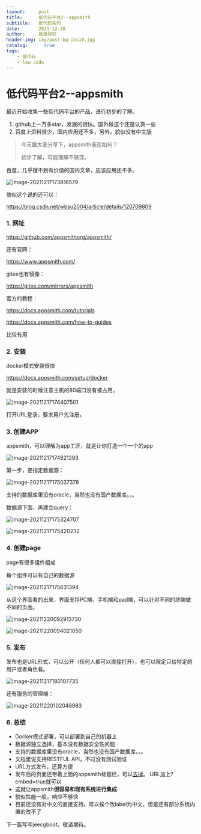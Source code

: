 ```yaml
---
layout:     post
title:      低代码平台2--appsmith
subtitle:   低代码系列
date:       2021-12-20
author:     就是我啦
header-img: img/post-bg-ios10.jpg
catalog: 	  true
tags:
    - 低代码    
    - low code      
---
```


# 低代码平台2--appsmith

最近开始收集一些低代码平台的产品，进行初步的了解。

1. github上一万多star，发展的很快。国外做这个还是认真一些
2. 百度上资料很少，国内应用还不多，另外，貌似没有中文版



> 今天跟大家分享下，appsmith表现如何？
>
> 初步了解，可能理解不够深。



百度，几乎搜不到有价值的国内文章，应该应用还不多。

![image-20211217173816579](/img/images/image-20211217173816579.png)



貌似这个说的还可以：

https://blog.csdn.net/wbsu2004/article/details/120709809



### 1. 网址

https://github.com/appsmithorg/appsmith/

还有官网：

https://www.appsmith.com/

gitee也有镜像：

https://gitee.com/mirrors/appsmith

官方的教程：

https://docs.appsmith.com/tutorials

https://docs.appsmith.com/how-to-guides

比较有用



### 2. 安装

docker模式安装很快

https://docs.appsmith.com/setup/docker

就是安装的时候注意主机的80端口没有被占用。

![image-20211217174407501](/img/images/image-20211217174407501.png)

打开URL登录，要求用户先注册。



### 3. 创建APP

appsmith，可以理解为app工匠，就是让你打造一个一个的app

![image-20211217174821293](/img/images/image-20211217174821293.png)



第一步，要指定数据源：

![image-20211217175037378](/img/images/image-20211217175037378.png)

支持的数据库里没有oracle，当然也没有国产数据库。。。

数据源下面，再建立query：

![image-20211217175324707](/img/images/image-20211217175324707.png)



![image-20211217175420232](/img/images/image-20211217175420232.png)

### 4. 创建page

page有很多组件组成

每个组件可以有自己的数据源

![image-20211217175631394](/img/images/image-20211217175631394.png)



从这个界面看的出来，界面支持PC端、手机端和pad端，可以针对不同的终端做不同的页面。

![image-20211220092913730](/img/images/image-20211220092913730.png)



![image-20211220094021050](/img/images/image-20211220094021050.png)

### 5. 发布

发布也是URL形式，可以公开（任何人都可以直接打开），也可以限定只给特定的用户或者角色看。

![image-20211217180107735](/img/images/image-20211217180107735.png)

还有服务的管理端：

![image-20211220102048983](/img/images/image-20211220102048983.png)

### 6. 总结

- Docker模式部署，可以部署到自己的机器上
- 数据源独立选择，基本没有数据安全性问题
- 支持的数据库里没有oracle，当然也没有国产数据库。。。
- 文档里说支持RESTFUL API，不过没有测试验证
- URL方式发布，还算方便
- 发布后的页面还带着上面的appsmith标题栏，可以[去掉](https://docs.appsmith.com/how-to-guides/embed-appsmith-into-existing-application)。 URL加上?embed=true就可以
- 这就让appsmith**很容易和现有系统进行集成**
- 貌似性能一般，响应不够快
- 目前还没有对中文的直接支持。可以挨个改label为中文，但是还有部分系统内置的改不了



下一篇写写jeecgboot，敬请期待。

